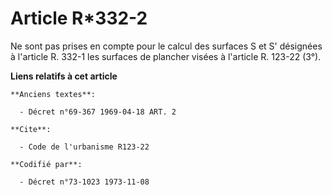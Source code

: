 # Article R*332-2

Ne sont pas prises en compte pour le calcul des surfaces S et S' désignées à l'article R. 332-1 les surfaces de plancher
visées à l'article R. 123-22 (3°).

**Liens relatifs à cet article**

	**Anciens textes**:

	  - Décret n°69-367 1969-04-18 ART. 2

	**Cite**:

	  - Code de l'urbanisme R123-22

	**Codifié par**:

	  - Décret n°73-1023 1973-11-08
